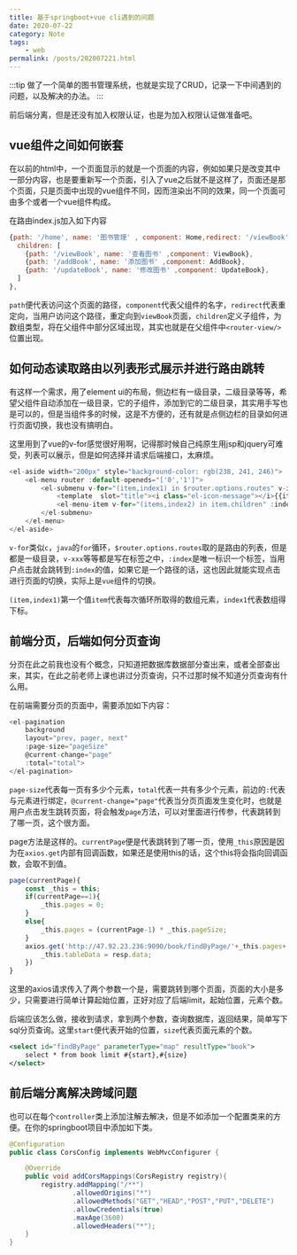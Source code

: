 ```yaml
---
title: 基于springboot+vue cli遇到的问题
date: 2020-07-22
category: Note
tags:
    - web
permalink: /posts/202007221.html
---
```


:::tip
做了一个简单的图书管理系统，也就是实现了CRUD，记录一下中间遇到的问题，以及解决的办法。
:::

<!-- more -->

前后端分离，但是还没有加入权限认证，也是为加入权限认证做准备吧。

## vue组件之间如何嵌套

在以前的html中，一个页面显示的就是一个页面的内容，例如如果只是改变其中一部分内容，也是要重新写一个页面，引入了vue之后就不是这样了，页面还是那个页面，只是页面中出现的vue组件不同，因而渲染出不同的效果，同一个页面可由多个或者一个vue组件构成。

在路由index.js加入如下内容

```js
{path: '/home', name: '图书管理' , component: Home,redirect: '/viewBook',
  children: [
    {path: '/viewBook', name: '查看图书' ,component: ViewBook},
    {path: '/addBook', name: '添加图书' ,component: AddBook},
    {path: '/updateBook', name: '修改图书' ,component: UpdateBook},
  ]
},
```

`path`便代表访问这个页面的路径，`component`代表父组件的名字，`redirect`代表重定向，当用户访问这个路径，重定向到`viewBook`页面，`children`定义子组件，为数组类型，将在父组件中部分区域出现，其实也就是在父组件中`<router-view/>`位置出现。

## 如何动态读取路由以列表形式展示并进行路由跳转

有这样一个需求，用了element ui的布局，侧边栏有一级目录，二级目录等等，希望父组件自动添加在一级目录，它的子组件，添加到它的二级目录，其实用手写也是可以的，但是当组件多的时候，这是不方便的，还有就是点侧边栏的目录如何进行页面切换，我也没有搞明白。

这里用到了vue的v-for感觉很好用啊，记得那时候自己纯原生用jsp和jquery可难受，列表可以展示，但是如何选择并请求后端接口，太麻烦。

```js
<el-aside width="200px" style="background-color: rgb(238, 241, 246)">
    <el-menu router :default-openeds="['0','1']">
        <el-submenu v-for="(item,index1) in $router.options.routes" v-if="item.path !== '/'" :index="''+index1">
            <template  slot="title"><i class="el-icon-message"></i>{{item.name}}</template>
            <el-menu-item v-for="(items,index2) in item.children" :index="items.path">{{items.name}}</el-menu-item>
        </el-submenu>
    </el-menu>
</el-aside>
```

`v-for`类似`c`，`java`的`for`循环，`$router.options.routes`取的是路由的列表，但是都是一级目录，`v-xxx`等等都是写在标签之中，`:index`是唯一标识一个标签，当用户点击就会跳转到`:index`的值，如果它是一个路径的话，这也因此就能实现点击进行页面的切换，实际上是`vue`组件的切换。

`(item,index1)`第一个值`item`代表每次循环所取得的数组元素，`index1`代表数组得下标。

## 前端分页，后端如何分页查询

分页在此之前我也没有个概念，只知道把数据库数据部分查出来，或者全部查出来，其实，在此之前老师上课也讲过分页查询，只不过那时候不知道分页查询有什么用。

在前端需要分页的页面中，需要添加如下内容：

```js
<el-pagination
    background
    layout="prev, pager, next"
    :page-size="pageSize"
    @current-change="page"
    :total="total">
</el-pagination>
```

`page-size`代表每一页有多少个元素，`total`代表一共有多少个元素，前边的`:`代表与元素进行绑定，`@current-change="page"`代表当分页页面发生变化时，也就是用户点击发生跳转页面，将会触发`page`方法，可以对里面进行传参，代表跳转到了哪一页，这个很方面。

page方法是这样的。`currentPage`便是代表跳转到了哪一页，使用`_this`原因是因为在`axios.get`内部有回调函数，如果还是使用this的话，这个this将会指向回调函数，会取不到值。

```js
page(currentPage){
    const _this = this;
    if(currentPage==1){
        _this.pages = 0;
    }
    else{
        _this.pages = (currentPage-1) * _this.pageSize;
    }
    axios.get('http://47.92.23.236:9090/book/findByPage/'+_this.pages+'/'+_this.pageSize).then(function (resp) {
        _this.tableData = resp.data;
    })
}
```

这里的axios请求传入了两个参数一个是，需要跳转到哪个页面，页面的大小是多少，只需要进行简单计算起始位置，正好对应了后端limit，起始位置，元素个数。

后端应该怎么做，接收到请求，拿到两个参数，查询数据库，返回结果，简单写下sql分页查询。这里`start`便代表开始的位置，`size`代表页面元素的个数。

```xml
<select id="findByPage" parameterType="map" resultType="book">
    select * from book limit #{start},#{size}
</select>
```

## 前后端分离解决跨域问题

也可以在每个`controller`类上添加注解去解决，但是不如添加一个配置类来的方便。在你的springboot项目中添加如下类。

```java
@Configuration
public class CorsConfig implements WebMvcConfigurer {

    @Override
    public void addCorsMappings(CorsRegistry registry){
        registry.addMapping("/**")
                .allowedOrigins("*")
                .allowedMethods("GET","HEAD","POST","PUT","DELETE")
                .allowCredentials(true)
                .maxAge(3600)
                .allowedHeaders("*");
    }
}
```